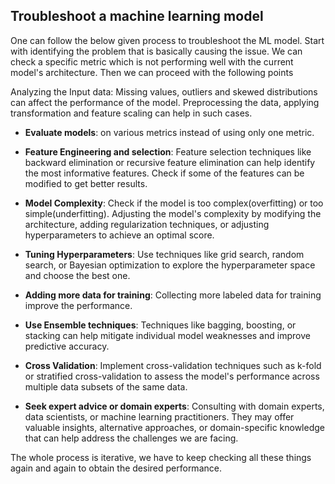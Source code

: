 ## Troubleshoot a machine learning model
			
One can follow the below given process to troubleshoot the ML model.
Start with identifying the problem that is basically causing the issue. We can check a specific metric which is not performing well with the current model's architecture. Then we can proceed with the following points

Analyzing the Input data: Missing values, outliers and skewed distributions can affect the performance of the model. Preprocessing the data, applying transformation and feature scaling can help in such cases.

- **Evaluate models**: on various metrics instead of using only one metric.

- **Feature Engineering and selection**: Feature selection techniques like backward elimination or recursive feature elimination can help identify the most informative features. Check if some of the features can be modified to get better results.

- **Model Complexity**: Check if the model is too complex(overfitting) or too simple(underfitting). Adjusting the model's complexity by modifying the architecture, adding regularization techniques, or adjusting hyperparameters to achieve an optimal score.

- **Tuning Hyperparameters**: ​​Use techniques like grid search, random search, or Bayesian optimization to explore the hyperparameter space and choose the best one.

- **Adding more data for training**: Collecting more labeled data for training improve the performance.

- **Use Ensemble techniques**: Techniques like bagging, boosting, or stacking can help mitigate individual model weaknesses and improve predictive accuracy.

- **Cross Validation**: Implement cross-validation techniques such as k-fold or stratified cross-validation to assess the model's performance across multiple data subsets of the same data.

- **Seek expert advice or domain experts**: Consulting with domain experts, data scientists, or machine learning practitioners. They may offer valuable insights, alternative approaches, or domain-specific knowledge that can help address the challenges we are facing.

The whole process is iterative, we have to keep checking all these things again and again to obtain the desired performance.
